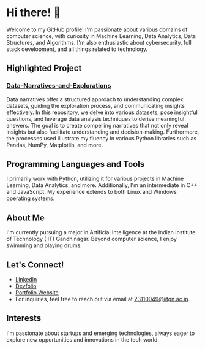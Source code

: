# Hi there! 👋

Welcome to my GitHub profile! I'm passionate about various domains of computer science, with curiosity in Machine Learning, Data Analytics, Data Structures, and Algorithms. I'm also enthusiastic about cybersecurity, full stack development, and all things related to technology.

## Highlighted Project

### [Data-Narratives-and-Explorations](https://github.com/Aryan-IIT/Data-Narratives-and-Explorations)

Data narratives offer a structured approach to understanding complex datasets, guiding the exploration process, and communicating insights effectively. In this repository, we delve into various datasets, pose insightful questions, and leverage data analysis techniques to derive meaningful answers. The goal is to create compelling narratives that not only reveal insights but also facilitate understanding and decision-making. Furthermore, the processes used illustrate my fluency in various Python libraries such as Pandas, NumPy, Matplotlib, and more.

## Programming Languages and Tools

I primarily work with Python, utilizing it for various projects in Machine Learning, Data Analytics, and more. Additionally, I'm an intermediate in C++ and JavaScript. My experience extends to both Linux and Windows operating systems.

## About Me

I'm currently pursuing a major in Artificial Intelligence at the Indian Institute of Technology (IIT) Gandhinagar. Beyond computer science, I enjoy swimming and playing drums.

## Let's Connect!

- [LinkedIn](https://www.linkedin.com/in/aryan-solanki-ai/)
- [Devfolio](link-to-devfolio)
- [Portfolio Website](https://aryanoutwits.notion.site/Portfolio-Website-dcea590ec3cd4bdc9a3e3ff49df2c8c0)
- For inquiries, feel free to reach out via email at [23110049@iitgn.ac.in](mailto:23110049@iitgn.ac.in).

## Interests

I'm passionate about startups and emerging technologies, always eager to explore new opportunities and innovations in the tech world.

